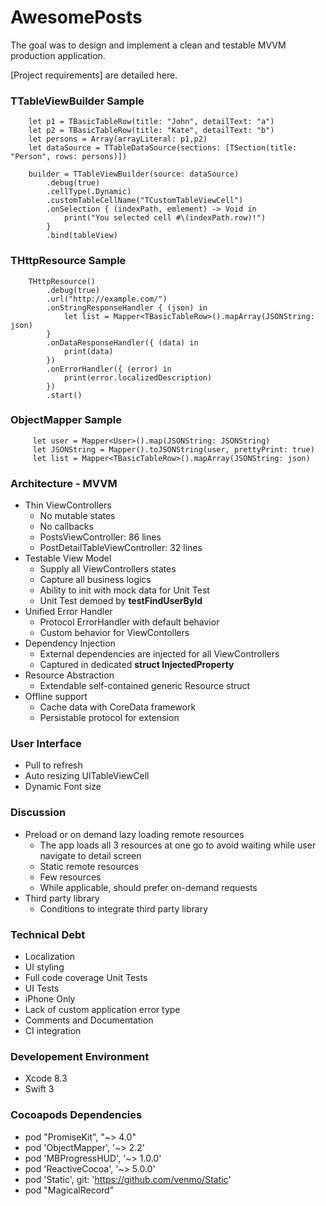 # AwesomePosts
The goal was to design and implement a clean and testable MVVM production application.

[Project requirements] are detailed here.

### TTableViewBuilder Sample
        let p1 = TBasicTableRow(title: "John", detailText: "a")
        let p2 = TBasicTableRow(title: "Kate", detailText: "b")        
        let persons = Array(arrayLiteral: p1,p2)        
        let dataSource = TTableDataSource(sections: [TSection(title: "Person", rows: persons)])
        
        builder = TTableViewBuilder(source: dataSource)
            .debug(true)
            .cellType(.Dynamic)
            .customTableCellName("TCustomTableViewCell")
            .onSelection { (indexPath, emlement) -> Void in
                print("You selected cell #\(indexPath.row)!")
            }
            .bind(tableView)
### THttpResource Sample
        THttpResource()
            .debug(true)
            .url("http://example.com/")
            .onStringResponseHandler { (json) in
                let list = Mapper<TBasicTableRow>().mapArray(JSONString: json)
            }
            .onDataResponseHandler({ (data) in
                print(data)
            })
            .onErrorHandler({ (error) in
                print(error.localizedDescription)
            })
            .start()
### ObjectMapper Sample
         let user = Mapper<User>().map(JSONString: JSONString)
         let JSONString = Mapper().toJSONString(user, prettyPrint: true)
         let list = Mapper<TBasicTableRow>().mapArray(JSONString: json)

### Architecture - MVVM
* Thin ViewControllers
   * No mutable states
   * No callbacks
   * PostsViewController: 86 lines
   * PostDetailTableViewController: 32 lines
* Testable View Model 
   * Supply all ViewControllers states
   * Capture all business logics
   * Ability to init with mock data for Unit Test
   * Unit Test demoed by **testFindUserById**
* Unified Error Handler
   * Protocol ErrorHandler with default behavior
   * Custom behavior for ViewContollers
* Dependency Injection
   * External dependencies are injected for all ViewControllers
   * Captured in dedicated **struct InjectedProperty**
* Resource Abstraction
   * Extendable self-contained generic Resource struct
* Offline support
   * Cache data with CoreData framework
   * Persistable protocol for extension 
### User Interface
* Pull to refresh
* Auto resizing UITableViewCell
* Dynamic Font size
### Discussion
* Preload or on demand lazy loading remote resources
  * The app loads all 3 resources at one go to avoid waiting while user navigate to detail screen
  * Static remote resources
  * Few resources
  * While applicable, should prefer on-demand requests 
* Third party library
   * Conditions to integrate third party library
### Technical Debt
* Localization
* UI styling
* Full code coverage Unit Tests
* UI Tests
* iPhone Only
* Lack of custom application error type
* Comments and Documentation
* CI integration 
### Developement Environment
* Xcode 8.3
* Swift 3
### Cocoapods Dependencies
* pod "PromiseKit", "~> 4.0"
* pod 'ObjectMapper', '~> 2.2'
* pod 'MBProgressHUD', '~> 1.0.0'
* pod 'ReactiveCocoa', '~> 5.0.0'
* pod 'Static', git: 'https://github.com/venmo/Static'
* pod "MagicalRecord"
